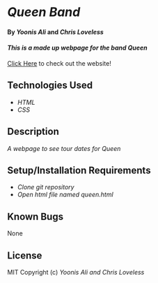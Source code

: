 # _Queen Band_

#### By _**Yoonis Ali**_ and _**Chris Loveless**_


#### _This is a made up webpage for the band Queen_

[Click Here](yoonisali.github.io/queen/) to check out the website!

## Technologies Used

* _HTML_
* _CSS_


## Description

_A webpage to see tour dates for Queen_

## Setup/Installation Requirements

* _Clone git repository_
* _Open html file named queen.html_


## Known Bugs

None

## License

MIT
Copyright (c) _Yoonis Ali and Chris Loveless_
